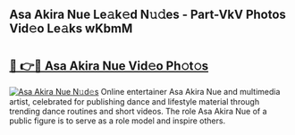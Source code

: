 ## Asa Akira Nue Le𝚊k𝚎d N𝚞𝚍es - Part-VkV Photos Vid𝚎o Le𝚊ks wKbmM

# <h2><a href="http://fbb117u.evod.top/?m=Asa+Akira+Nue">🔗 👉🔴 Asa Akira Nue Vid𝚎o Ph𝚘t𝚘s</a></h2>

[![Asa Akira Nue N𝚞d𝚎s](https://i.imgur.com/8V9OHl7.gif)](http://fbb117u.evod.top/?m=Asa+Akira+Nue)
Online entertainer Asa Akira Nue and multimedia artist, celebrated for publishing dance and lifestyle material through trending dance routines and short videos. The role Asa Akira Nue of a public figure is to serve as a role model and inspire others. 

